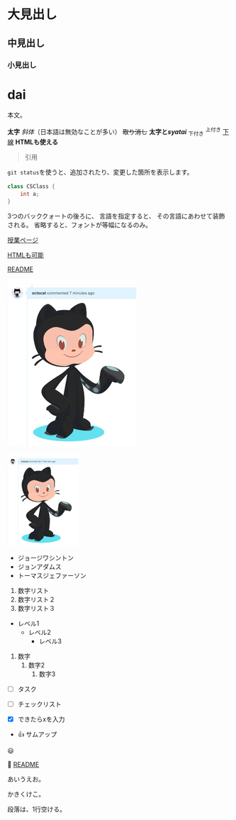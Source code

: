 # 大見出し
## 中見出し
### 小見出し

# dai

本文。

**太字**
*斜体*（日本語は無効なことが多い）
~~取り消し~~
**太字と**___syatai___
<sub>下付き</sub>
<sup>上付き</sup>
<ins>下線</ins>
<b>HTMLも使える</b>

> 引用

`git status`を使うと、追加されたり、変更した箇所を表示します。

```csharp
class CSClass {
	int a;
}
```

3つのバッククォートの後ろに、
言語を指定すると、
その言語にあわせて装飾される。
省略すると、フォントが等幅になるのみ。

[授業ページ](https://github.com/datgm24/design)

<a href="https://github.com/datgm24/design">HTMLも可能</a>

[README](README.md)

![スクショ](images/img00.jpg)

<img src="images/img00.jpg" style="width:160px" alt="スクショ">

- ジョージワシントン
- ジョンアダムス
- トーマスジェファーソン

1. 数字リスト
1. 数字リスト２
1. 数字リスト３

- レベル1
  - レベル2
    - レベル3

1. 数字
   1. 数字2
      1. 数字3

- [ ] タスク
- [ ] チェックリスト
- [x] できたらxを入力


- :+1: サムアップ

 :smiley: 

 :link: [README](README.md)

あいうえお。

かきくけこ。

段落は、1行空ける。


